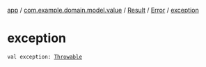 [app](../../../index.md) / [com.example.domain.model.value](../../index.md) / [Result](../index.md) / [Error](index.md) / [exception](./exception.md)

# exception

`val exception: `[`Throwable`](https://kotlinlang.org/api/latest/jvm/stdlib/kotlin/-throwable/index.html)